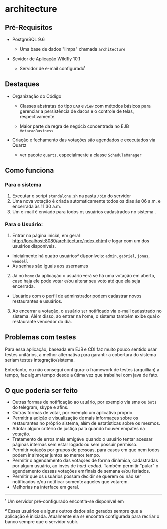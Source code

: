 # architecture

## Pré-Requisitos

- PostgreSQL 9.6
  - Uma base de dados "limpa" chamada `architecture`

- Sevidor de Aplicação Wildfly 10.1
  - Servidor de e-mail configurado¹

## Destaques

- Organização do Código
  - Classes abstratas do tipo `DAO` e `View` com métodos básicos para gerenciar 
  a persistência de dados e o controle de telas, respectivamente.
  
  - Maior parte da regra de negócio concentrada no EJB `VotacaoBusiness`
  
- Criação e fechamento das votações são agendados e executados via Quartz
  - ver pacote `quartz`, especialmente a classe `ScheduleManager`

## Como funciona

### Para o sistema
1. Executar o script `standalone.sh` na pasta `/bin` do servidor
2. Uma nova votação é criada automaticamente todos os dias às 06 a.m. e encerrada às 11:30 a.m.
3. Um e-mail é enviado para todos os usuários cadastrados no sistema .

### Para o Usuário:
1. Entrar na página inicial, em geral <http://localhost:8080/architecture/index.xhtml> 
e logar com um dos usuários disponíveis.
- Inicialmente há quatro usuários² disponíveis: `admin`, `gabriel`, `jonas`, `wendell`
- As senhas são iguais aos usernames
2. Já no `home` da aplicação o usuário verá se há uma votação em aberto, 
caso haja ele pode votar e/ou alterar seu voto até que ela seja encerrada.
- Usuários com o perfil de adminstrador podem cadastrar novos restaurantes e usuários.
3. Ao encerrar a votação, o usuário ser notificado via e-mail cadastrado no sistema. 
Além disso, ao entrar na home, o sistema também exibe qual o restaurante vencedor do dia.

## Problemas com testes
Para essa aplicação, baseada em EJB e CDI faz muito pouco sentido usar testes unitários, a 
melhor alternativa para garantir a cobertura do sistema seriam testes integração/sistema.

Entretanto, eu não consegui configurar o framework de testes (arquillian) a tempo, faz algum tempo desde a
útima vez que trabalhei com java de fato.

## O que poderia ser feito
- Outras formas de notificação ao usuário, por exemplo via sms ou `bots` do telegram, skype e afins.
- Outras formas de votar, por exemplo um aplicativo próprio.
- Permitir a adição e visualização de mais informaçes sobre os restaurantes no próprio sistema,
além de estatísticas sobre os mesmos.
- Adotar algum critério de justiça para quando houver empates na votação.
- Tratamento de erros mais amigável quando o usuário tentar acessar páginas internas 
sem estar logado ou sem possuir permisso.
- Permitir votaçõs por grupos de pessoas, para casos em que nem todos podem ir almoçar juntos ao memos tempo.
- Permitir o agendamento das votações de forma dinâmica, cadastradas por algum usuário, ao invés de *hard-coded*.
Também permitir "pular" o agendamento dessas votações em finais de semana e/ou feriados.
- Permitir que os usuários possam decidir se querem ou não ser notificados e/ou notificar somente aqueles que votarem.
- Melhorias na interface em geral.

------

¹ Um servidor pré-configurado encontra-se disponível em 

² Esses usuários e alguns outros dados são gerados sempre que a aplicação é iniciada. Atualmente ela se encontra configurada para recriar o banco sempre que o servidor subir.
